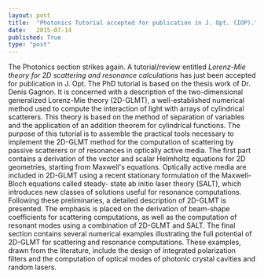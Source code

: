 ```yaml
---
layout: post
title:  "Photonics Tutorial accepted for publication in J. Opt. (IOP)."
date:   2015-07-14
published: True
type: "post"
---
```


The Photonics section strikes again. A tutorial/review entitled _Lorenz-Mie theory for 2D scattering and resonance calculations_ has just been accepted for publication in J. Opt. The PhD tutorial is based on the thesis work of Dr.
Denis Gagnon. It is concerned with a description of the two-dimensional generalized Lorenz-Mie theory (2D-GLMT), a well-established numerical method used to compute the interaction of light with arrays of cylindrical scatterers. This theory is based on the method of separation of variables and the application of an addition theorem for cylindrical functions. The purpose of this tutorial is to assemble the practical tools necessary to implement the
2D-GLMT method for the computation of scattering by passive scatterers or of resonances in optically active media. The first part contains a derivation of the vector and scalar Helmholtz equations for 2D geometries, starting from Maxwell's equations. Optically active media are included in 2D-GLMT using a recent stationary formulation of the Maxwell-Bloch equations called steady-
state ab initio laser theory (SALT), which introduces new classes of solutions useful for resonance computations. Following these preliminaries, a detailed description of 2D-GLMT is presented. The emphasis is placed on the derivation of beam-shape coefficients for scattering computations, as well as the computation of resonant modes using a combination of 2D-GLMT and SALT. The final section contains several numerical examples illustrating the full potential of 2D-GLMT for scattering and resonance computations. These examples, drawn from the literature, include the design of integrated polarization filters and the computation of optical modes of photonic crystal cavities and random lasers.


